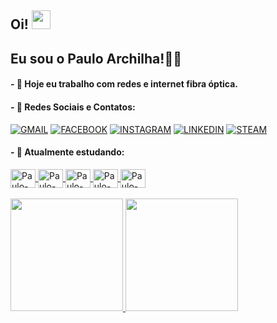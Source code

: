 ## Oi! <img src="https://raw.githubusercontent.com/aemmadi/aemmadi/master/wave.gif" width="30px">
## Eu sou o Paulo Archilha!🧑‍💻

#### - 🔭 Hoje eu trabalho com redes e internet fibra óptica.

#### - 📱 Redes Sociais e Contatos:

[![GMAIL](https://img.shields.io/badge/Gmail-D14836?style=for-the-badge&logo=gmail&logoColor=white)](pauloarchilha@gmail.com)
[![FACEBOOK](https://img.shields.io/badge/Facebook-1877F2?style=for-the-badge&logo=facebook&logoColor=white)](https://www.facebook.com/pauloharchilha/)
[![INSTAGRAM](https://img.shields.io/badge/Instagram-E4405F?style=for-the-badge&logo=instagram&logoColor=white)](https://www.instagram.com/pauloarchilha/)
[![LINKEDIN](https://img.shields.io/badge/PauloArchilha-0077B5?style=for-the-badge&logo=linkedin&logoColor=white)](https://www.linkedin.com/in/pauloarchilha/)
[![STEAM](https://img.shields.io/badge/Steam-000000?style=for-the-badge&logo=steam&logoColor=white)](https://steamcommunity.com/id/pauloarchilha/)

#### - 🧠 Atualmente estudando:
<div>
<a href="https://www.python.org/" taget="_blank"> 
  <img align="center" alt="Paulo-Python" height="30" width="40" src="https://cdn.jsdelivr.net/gh/devicons/devicon/icons/python/python-original.svg" /> </a>
<a href="https://www.djangoproject.com/" taget="_blank">
  <img align="center" alt="Paulo-Django" height="30" width="40" src="https://cdn.jsdelivr.net/gh/devicons/devicon/icons/django/django-plain.svg" /> </a>
<a href="https://flask.palletsprojects.com/en/2.2.x/" taget="_blank">
  <img align="center" alt="Paulo-Flask" height="30" width="40" src="https://cdn.jsdelivr.net/gh/devicons/devicon/icons/flask/flask-original.svg" /> </a>
<a href="https://developer.mozilla.org/pt-BR/docs/Web/HTML" taget="_blank">
  <img align="center" alt="Paulo-HTML" height="30" width="40" src="https://cdn.jsdelivr.net/gh/devicons/devicon/icons/html5/html5-original.svg" /> </a>
<a href="https://developer.mozilla.org/pt-BR/docs/Web/CSS" taget="_blank">
  <img align="center" alt="Paulo-CSS" height="30" width="40" src="https://cdn.jsdelivr.net/gh/devicons/devicon/icons/css3/css3-original.svg" /> </a>
</div>

<!-- Git Stats  -->
<div><br>
<a href="https://github.com/pauloarchilha">
  <img height="180em" src="https://github-readme-stats.vercel.app/api?username=pauloarchilha&show_icons=true&theme=codeSTACKr&include_all_commits=true&count_private=true"/>
  <img height="180em" src="https://github-readme-stats.vercel.app/api/top-langs/?username=pauloarchilha&layout=compact&langs_count=7&theme=codeSTACKr"/>
</div>


